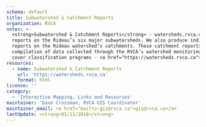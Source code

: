 ```yaml
---
schema: default
title: Subwatershed & Catchment Reports
organization: RVCA
notes: >-
  <strong>Subwatershed & Catchment Reports</strong> - watersheds.rvca.ca<br><br>The RVCA
  reports on the Rideau’s six major subwatersheds. We also produce individual
  reports on the Rideau watershed’s catchments. These catchment reports are a
  compilation of data collected through the RVCA’s watershed monitoring and land
  cover classification programs - <a href="https://watersheds.rvca.ca">watersheds.rvca.ca</a>.
resources:
  - name: Subwatershed & Catchment Reports
    url: 'https://watersheds.rvca.ca'
    format: html
license: ''
category:
  - 'Interactive Mapping, Links and Resourses'
maintainer: 'Dave Crossman, RVCA GIS Coordinator'
maintainer_email: <a href="mailto:gis@rvca.ca">gis@rvca.ca</a>
lastUpdate: <strong>01/13/2018</strong>
---
```

